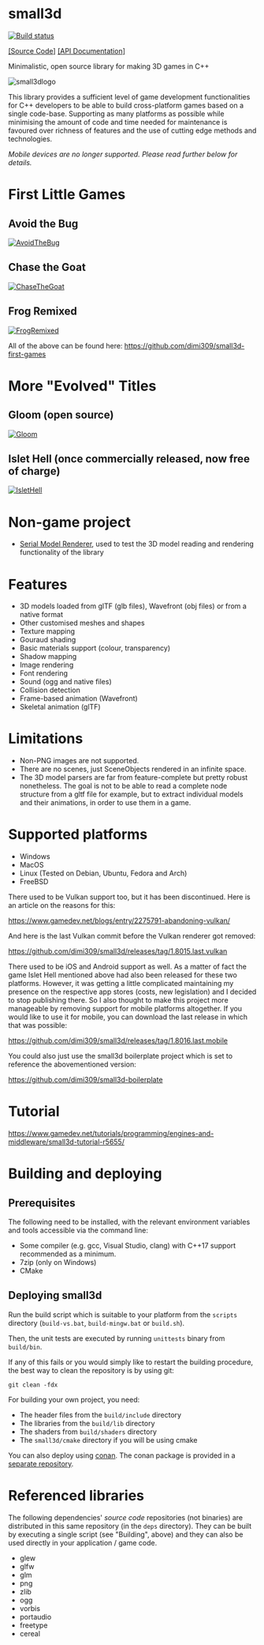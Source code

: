 # small3d

[![Build status](https://ci.appveyor.com/api/projects/status/qpm3qekslivm3kjb?svg=true)](https://ci.appveyor.com/project/dimi309/small3d)

[[Source Code]](https://github.com/dimi309/small3d) [[API Documentation]](https://dimi309.github.io/small3d)

Minimalistic, open source library for making 3D games in C++

![small3dlogo](img/logo.png)

This library provides a sufficient level of game development functionalities 
for C++ developers to be able to build cross-platform games based on a single 
code-base. Supporting as many platforms as possible while minimising the amount 
of code and time needed for maintenance is favoured over richness of features 
and the use of cutting edge methods and technologies.

*Mobile devices are no longer supported. Please read further below for details.*

# First Little Games 

## Avoid the Bug

[![AvoidTheBug](img/avoidthebug.png)](https://github.com/dimi309/small3d-first-games/tree/master/avoidthebug)


## Chase the Goat

[![ChaseTheGoat](img/chasethegoat.png)](https://github.com/dimi309/small3d-first-games/tree/master/chasethegoat)

## Frog Remixed

[![FrogRemixed](img/frogremixed.png)](https://github.com/dimi309/small3d-first-games/tree/master/frogremixed)

All of the above can be found here: https://github.com/dimi309/small3d-first-games

# More "Evolved" Titles
 
## Gloom (open source)

[![Gloom](img/gloom.png)](https://github.com/dimi309/gloom)

## Islet Hell (once commercially released, now free of charge)

[![IsletHell](img/islethell.png)](https://store.steampowered.com/app/2069750/Islet_Hell/)

# Non-game project

- [Serial Model Renderer](https://github.com/dimi309/serial-model-renderer), used to test the 3D model reading and rendering functionality of the library

# Features

- 3D models loaded from glTF (glb files), Wavefront (obj files) 
  or from a native format
- Other customised meshes and shapes
- Texture mapping
- Gouraud shading
- Basic materials support (colour, transparency)
- Shadow mapping
- Image rendering
- Font rendering
- Sound (ogg and native files)
- Collision detection
- Frame-based animation (Wavefront)
- Skeletal animation (glTF)

# Limitations

- Non-PNG images are not supported.
- There are no scenes, just SceneObjects rendered in an infinite space.
- The 3D model parsers are far from feature-complete but pretty robust 
  nonetheless. The goal is not to be able to read a complete node structure
  from a gltf file for example, but to extract individual models and their
  animations, in order to use them in a game.

# Supported platforms

- Windows
- MacOS
- Linux (Tested on Debian, Ubuntu, Fedora and Arch) 
- FreeBSD

There used to be Vulkan support too, but it has been discontinued. Here is
an article on the reasons for this:

https://www.gamedev.net/blogs/entry/2275791-abandoning-vulkan/

And here is the last Vulkan commit before the Vulkan renderer got removed:

https://github.com/dimi309/small3d/releases/tag/1.8015.last.vulkan

There used to be iOS and Android support as well. As a matter of fact the game
Islet Hell mentioned above had also been released for these two platforms.
However, it was getting a little complicated maintaining my presence on the
respective app stores (costs, new legislation) and I decided to stop publishing
there. So I also thought to make this project more manageable by removing support 
for mobile platforms altogether. If you would like to use it for mobile, you 
can download the last release in which that was possible:

https://github.com/dimi309/small3d/releases/tag/1.8016.last.mobile

You could also just use the small3d boilerplate project which is set to
reference the abovementioned version:

https://github.com/dimi309/small3d-boilerplate

# Tutorial

https://www.gamedev.net/tutorials/programming/engines-and-middleware/small3d-tutorial-r5655/

# Building and deploying

## Prerequisites

The following need to be installed, with the relevant environment variables
and tools accessible via the command line:

- Some compiler (e.g. gcc, Visual Studio, clang) with C++17 support recommended
  as a minimum.
- 7zip (only on Windows)
- CMake

## Deploying small3d

Run the build script which is suitable to your platform from the `scripts` 
directory (`build-vs.bat`, `build-mingw.bat` or `build.sh`).
	
Then, the unit tests are executed by running `unittests` binary from `build/bin`.

If any of this fails or you would simply like to restart the building
procedure, the best way to clean the repository is by using git:

	git clean -fdx

For building your own project, you need:

- The header files from the `build/include` directory
- The libraries from the `build/lib` directory 
- The shaders from `build/shaders` directory
- The `small3d/cmake` directory if you will be using cmake

You can also deploy using [conan](https://conan.io). The conan package is 
provided in a [separate repository](https://github.com/dimi309/small3d-conan).

# Referenced libraries

The following dependencies' *source code* repositories (not binaries) are 
distributed in this same repository (in the `deps` directory). They can be built
by executing a single script (see "Building", above) and they can also be used 
directly in your application / game code.

- glew
- glfw 
- glm 
- png
- zlib
- ogg
- vorbis
- portaudio
- freetype
- cereal
